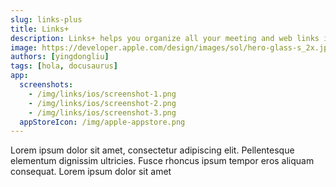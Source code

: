```yaml
---
slug: links-plus
title: Links+
description: Links+ helps you organize all your meeting and web links in one place.
image: https://developer.apple.com/design/images/sol/hero-glass-s_2x.jpg
authors: [yingdongliu]
tags: [hola, docusaurus]
app:
  screenshots: 
    - /img/links/ios/screenshot-1.png
    - /img/links/ios/screenshot-2.png
    - /img/links/ios/screenshot-3.png
  appStoreIcon: /img/apple-appstore.png
---
```


Lorem ipsum dolor sit amet, consectetur adipiscing elit. Pellentesque elementum dignissim ultricies. Fusce rhoncus ipsum tempor eros aliquam consequat. Lorem ipsum dolor sit amet

